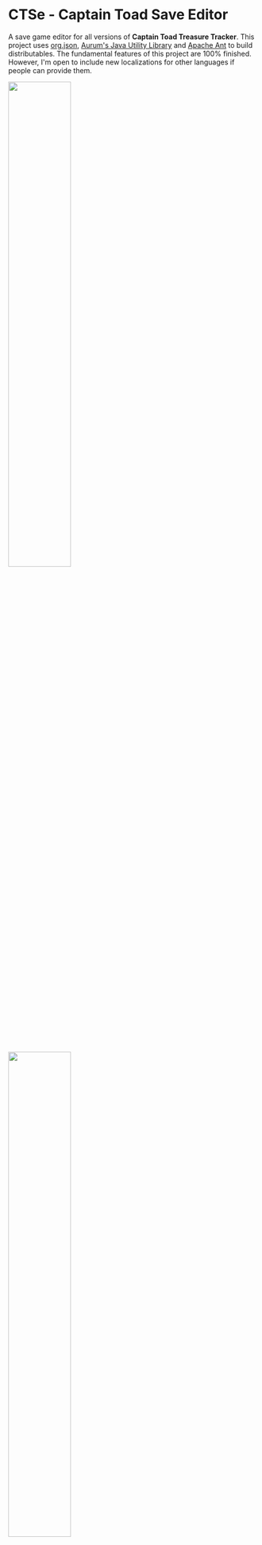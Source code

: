 # CTSe - Captain Toad Save Editor
A save game editor for all versions of **Captain Toad Treasure Tracker**. This project uses [org.json](https://mvnrepository.com/artifact/org.json/json), [Aurum's Java Utility Library](https://github.com/SunakazeKun/AJUL) and [Apache Ant](https://ant.apache.org/) to build distributables. The fundamental features of this project are 100% finished. However, I'm open to include new localizations for other languages if people can provide them.

<img src="https://aurumsmods.com/res/img/CTSe-00.png" width=50%> <img src="https://aurumsmods.com/res/img/CTSe-01.png" width=50%>

## Features
- Supports all major game versions:
  - *Wii U v1.0.0*
  - *Wii U v1.1.0* (amiibo Support)
  - *3DS v1.0.0*
  - *Switch v1.0.0*
  - *Switch v1.1.0* (Co-op Mode)
  - *Switch v1.2.0* (Special Episode DLC)
  - *Switch v1.3.0* (VR Mode)
- All outdated save files can be converted to the latest version (*Switch v1.3.0*). This allows you to replay your old save files from the Wii U or 3DS versions on the Switch!
- All level and episode data and scores can be edited. This includes collectibles, coin highscore and more.
- The number of lives and other major game data can be edited.
- Nice preview images and and a structured tree view for every ingame level.
- The editor supports multiple languages. As of now, English and German are supported.

## Omissions
- Support for the *Switch eShop Demo* won't be added in any way since it is not a complete game. Converting its level progress is not useful in either as it would cause major gaps in the game progression.
- Flexible conversion between *all* game versions is incredibly tedious to implement even for such a small game. *Switch v1.3.0* is the latest version and the one that people are most likely to play on.